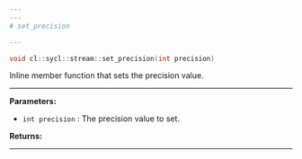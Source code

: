 ```yaml
---
---
# set_precision

---
```


```cpp
void cl::sycl::stream::set_precision(int precision)
```


Inline member function that sets the precision value. 


---
**Parameters:**

 - `int precision`
: The precision value to set. 

**Returns:** 

---
